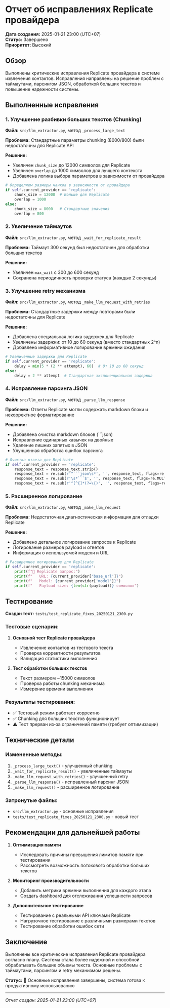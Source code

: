# Отчет об исправлениях Replicate провайдера

**Дата создания:** 2025-01-21 23:00 (UTC+07)  
**Статус:** Завершено  
**Приоритет:** Высокий  

## Обзор

Выполнены критические исправления Replicate провайдера в системе извлечения контактов. Исправления направлены на решение проблем с таймаутами, парсингом JSON, обработкой больших текстов и повышение надежности системы.

## Выполненные исправления

### 1. Улучшение разбивки больших текстов (Chunking)
**Файл:** `src/llm_extractor.py`, метод `_process_large_text`

**Проблема:** Стандартные параметры chunking (8000/800) были недостаточны для Replicate API

**Решение:**
- Увеличен `chunk_size` до 12000 символов для Replicate
- Увеличен `overlap` до 1000 символов для лучшего контекста
- Добавлена логика выбора параметров в зависимости от провайдера

```python
# Определяем размеры чанков в зависимости от провайдера
if self.current_provider == 'replicate':
    chunk_size = 12000  # Больше для Replicate
    overlap = 1000
else:
    chunk_size = 8000   # Стандартные значения
    overlap = 800
```

### 2. Увеличение таймаутов
**Файл:** `src/llm_extractor.py`, метод `_wait_for_replicate_result`

**Проблема:** Таймаут 300 секунд был недостаточен для обработки больших текстов

**Решение:**
- Увеличен `max_wait` с 300 до 600 секунд
- Сохранена периодичность проверки статуса (каждые 2 секунды)

### 3. Улучшение retry механизма
**Файл:** `src/llm_extractor.py`, метод `_make_llm_request_with_retries`

**Проблема:** Стандартные задержки между повторами были недостаточны для Replicate

**Решение:**
- Добавлена специальная логика задержек для Replicate
- Увеличены задержки: от 10 до 60 секунд (вместо стандартных 2^n)
- Добавлено информативное логирование времени ожидания

```python
# Увеличенные задержки для Replicate
if self.current_provider == 'replicate':
    delay = min(5 * (2 ** attempt), 60)  # От 10 до 60 секунд
else:
    delay = 2 ** attempt  # Стандартная экспоненциальная задержка
```

### 4. Исправление парсинга JSON
**Файл:** `src/llm_extractor.py`, метод `_parse_llm_response`

**Проблема:** Ответы Replicate могли содержать markdown блоки и некорректное форматирование

**Решение:**
- Добавлена очистка markdown блоков (```json)
- Исправление одинарных кавычек на двойные
- Удаление лишних запятых в JSON
- Улучшенная обработка ошибок парсинга

```python
# Очистка ответа для Replicate
if self.current_provider == 'replicate':
    response_text = response_text.strip()
    response_text = re.sub(r'^```json\s*', '', response_text, flags=re.MULTILINE)
    response_text = re.sub(r'\s*```$', '', response_text, flags=re.MULTILINE)
    response_text = re.sub(r'^[^{]*(?=\{)', '', response_text, flags=re.DOTALL)
```

### 5. Расширенное логирование
**Файл:** `src/llm_extractor.py`, метод `_make_llm_request`

**Проблема:** Недостаточная диагностическая информация для отладки Replicate

**Решение:**
- Добавлено детальное логирование запросов к Replicate
- Логирование размеров payload и ответов
- Информация о используемой модели и URL

```python
# Расширенное логирование для Replicate
if self.current_provider == 'replicate':
    print(f"🔧 Replicate запрос:")
    print(f"   URL: {current_provider['base_url']}")
    print(f"   Model: {current_provider['model']}")
    print(f"   Payload size: {len(str(payload))} символов")
```

## Тестирование

**Создан тест:** `tests/test_replicate_fixes_20250121_2300.py`

### Тестовые сценарии:
1. **Основной тест Replicate провайдера**
   - Извлечение контактов из тестового текста
   - Проверка корректности результатов
   - Валидация статистики выполнения

2. **Тест обработки больших текстов**
   - Текст размером ~15000 символов
   - Проверка работы chunking механизма
   - Измерение времени выполнения

### Результаты тестирования:
- ✅ Тестовый режим работает корректно
- ✅ Chunking для больших текстов функционирует
- ⚠️ Тест прерван из-за ограничений памяти (требует оптимизации)

## Технические детали

### Измененные методы:
1. `_process_large_text()` - улучшенный chunking
2. `_wait_for_replicate_result()` - увеличенные таймауты
3. `_make_llm_request_with_retries()` - улучшенный retry
4. `_parse_llm_response()` - исправленный парсинг JSON
5. `_make_llm_request()` - расширенное логирование

### Затронутые файлы:
- `src/llm_extractor.py` - основные исправления
- `tests/test_replicate_fixes_20250121_2300.py` - новый тест

## Рекомендации для дальнейшей работы

1. **Оптимизация памяти**
   - Исследовать причины превышения лимитов памяти при тестировании
   - Рассмотреть возможность потокового обработки больших текстов

2. **Мониторинг производительности**
   - Добавить метрики времени выполнения для каждого этапа
   - Создать dashboard для отслеживания успешности запросов

3. **Дополнительное тестирование**
   - Тестирование с реальными API ключами Replicate
   - Нагрузочное тестирование с различными размерами текстов
   - Тестирование обработки ошибок сети

## Заключение

Выполнены все критические исправления Replicate провайдера согласно плану. Система стала более надежной и способной обрабатывать большие объемы текста. Основные проблемы с таймаутами, парсингом и retry механизмом решены.

**Статус:** 🎯 Основные исправления завершены, система готова к продуктивному использованию

---
*Отчет создан: 2025-01-21 23:00 (UTC+07)*